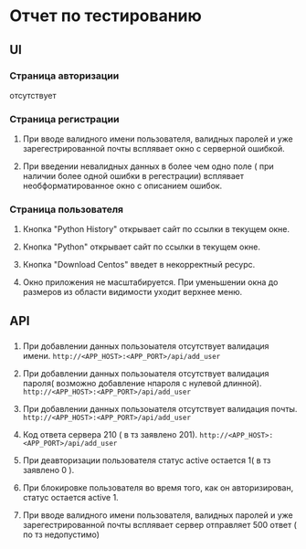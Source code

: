 # Отчет по тестированию 
## UI
### Страница авторизации
отсутствует 
### Страница регистрации
1. При вводе валидного имени пользователя, валидных паролей и уже зарегестрированной почты всплявает окно с серверной ошибкой.

2. При введении невалидных данных в более чем одно поле ( при наличии более одной ошибки в регестрации) всплявает необформатированное окно с описанием ошибок.  

### Страница пользователя
1. Кнопка "Python History" открывает сайт по ссылки в текущем окне.

2. Кнопка "Python" открывает сайт по ссылки в текущем окне.

3. Кнопка "Download Centos" введет в некорректный ресурс.

4. Окно приложения не масштабируется. При уменьшении окна до размеров из области видимости уходит верхнее меню.

## API
### 
1. При добавлении данных пользоыателя отсутствует валидация имени.
`http://<APP_HOST>:<APP_PORT>/api/add_user` 

2. При добавлении данных пользоыателя отсутствует валидация пароля( возможно добавление нпароля с нулевой длинной).
`http://<APP_HOST>:<APP_PORT>/api/add_user` 

3. При добавлении данных пользоыателя отсутствует валидация почты.
`http://<APP_HOST>:<APP_PORT>/api/add_user` 

4. Код ответа сервера 210 ( в тз заявлено 201).
`http://<APP_HOST>:<APP_PORT>/api/add_user` 


5. При деавторизации пользователя статус active остается 1( в тз заявлено 0 ).

6. При блокировке пользователя во время того, как он авторизирован, статус остается active 1.

7. При вводе валидного имени пользователя, валидных паролей и уже зарегестрированной почты всплявает сервер отправляет 500 ответ ( по тз недопустимо)

